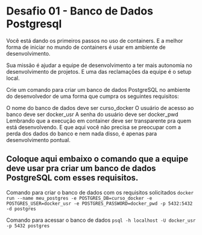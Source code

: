 # Desafio 01 - Banco de Dados Postgresql

Você está dando os primeiros passos no uso de containers. E a melhor forma de iniciar no mundo de containers é usar em ambiente de desenvolvimento.

Sua missão é ajudar a equipe de desenvolvimento a ter mais autonomia no desenvolvimento de projetos. E uma das reclamações da equipe é o setup local.

Crie um comando para criar um banco de dados PostgreSQL no ambiente do desenvolvedor de uma forma que cumpra os seguintes requisitos:

O nome do banco de dados deve ser curso_docker
O usuário de acesso ao banco deve ser docker_usr
A senha do usuário deve ser docker_pwd
Lembrando que a execução em container deve ser transparente pra quem está desenvolvendo. E que aqui você não precisa se preocupar com a perda dos dados do banco e nem nada disso, é apenas para desenvolvimento pontual.

Coloque aqui embaixo o comando que a equipe deve usar pra criar um banco de dados PostgreSQL com esses requisitos.
------------------------------------------------------------------------------------------------------------------------------------------------------------
Comando para criar o banco de dados com os requisitos solicitados
`docker run --name meu_postgres -e POSTGRES_DB=curso_docker -e POSTGRES_USER=docker_usr -e POSTGRES_PASSWORD=docker_pwd -p 5432:5432 -d postgres`

Comando para acessar o banco de dados
`psql -h localhost -U docker_usr -p 5432 postgres`
